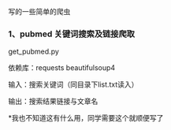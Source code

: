 写的一些简单的爬虫

### 1、pubmed 关键词搜索及链接爬取
get_pubmed.py

依赖库：requests beautifulsoup4

输入：搜索关键词（同目录下list.txt读入）

输出：搜索结果链接与文章名

*我也不知道这有什么用，同学需要这个就顺便写了
